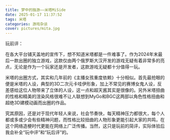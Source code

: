 ```yaml
---
title: 梦中的独游——米塔MiSide
date: 2025-01-17 11:37:52
tags: 米塔
categories: 游戏杂谈
cover: pictures/mita.jpg
---
```


玩前评：

在各大平台铺天盖地的宣传下，想不知道米塔都是一件难事了。作为2024年末最后一款出圈的独立游戏，这款仅由两个俄罗斯大汉开发的游戏无疑有着非常多的亮点，无论是作为一个玩家还是开发者，这款游戏无疑都十分值得一玩。

米塔的出圈方式，其实和几年前的《主播女孩重度依赖》十分相似。首先最抢眼的便是米塔的人设，典型的3D二次元卡哇伊形象，加上不常见的赛博女鬼人设，反差感给这位人物带来了立体的人设，这一点和超天酱其实是很像的。另外米塔扭曲的性格和精美的渲染风格很难不让人联想到MyGo和BGC这两部以角色性格扭曲和超绝3D建模动画而出圈的作品。

究其原因，还是对于现代年轻人来说，社会节奏快，每天精神压力都很大，每个人都或多或少会有些精神问题，而性格比较扭曲的人物形象更能引起大家的共鸣，在这个网络造梗时代更能在网络上广泛传播。当然，这只是玩前的简评，实际体验后我会补全“玩中评”和“玩后评”的。


